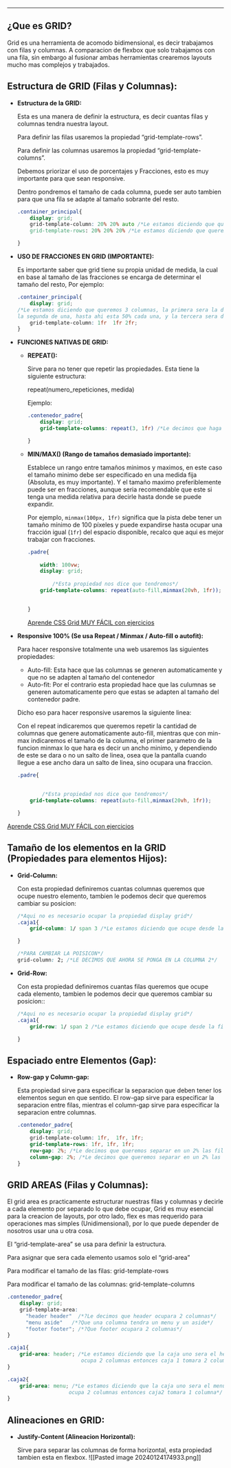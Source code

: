 
---
## **¿Que es GRID?**

Grid es una herramienta de acomodo bidimensional, es decir trabajamos con filas y columnas. A comparacion de flexbox que solo trabajamos con una fila, sin embargo al fusionar ambas herramientas crearemos layouts mucho mas complejos y trabajados.

## **Estructura de GRID (Filas y Columnas):**

- **Estructura de la GRID:**
    
    Esta es una manera de definir la estructura, es decir cuantas filas y columnas tendra nuestra layout.
    
    Para definir las filas usaremos la propiedad “grid-template-rows”.
    
    Para definir las columnas usaremos la propiedad “grid-template-columns”.
    
    Debemos priorizar el uso de porcentajes y Fracciones, esto es muy importante para que sean responsive.
    
    Dentro pondremos el tamaño de cada columna, puede ser auto tambien para que una fila se adapte al tamaño sobrante del resto.
    
    ```css
    .container_principal{
    	display: grid;
    	grid-template-column: 20% 20% auto /*Le estamos diciendo que queremos 3 columnas, 2 del tamaño de 20 y la ultima que se acomode automaticamente*/
    	grid-template-rows: 20% 20% 20% /*Le estamos diciendo que queremos 3 filas*/	
    
    }
    
    ```
    
- **USO DE FRACCIONES EN GRID (IMPORTANTE):**
    
    Es importante saber que grid tiene su propia unidad de medida, la cual en base al tamaño de las fracciones se encarga de determinar el tamaño del resto, Por ejemplo:
    
    ```css
    .container_principal{
    	display: grid;
    /*Le estamos diciendo que queremos 3 columnas, la primera sera la de 1 fraccion
    la segunda de una, hasta ahi esta 50% cada una, y la tercera sera de 2fr*/	
    	grid-template-column: 1fr  1fr 2fr; 
    }
    
    ```
    
- **FUNCIONES NATIVAS DE GRID:**
    
    - **REPEAT():**
        
        Sirve para no tener que repetir las propiedades. Esta tiene la siguiente estructura:
        
        repeat(numero_repeticiones, medida)
        
        Ejemplo:
        
        ```css
        .contenedor_padre{
        	display: grid;
        	grid-template-columns: repeat(3, 1fr) /*Le decimos que haga 3 columnas de una fraccion*/
        
        }
        ```
        
    - **MIN/MAX() (Rango de tamaños demasiado importante):**
        
        Establece un rango entre tamaños minimos y maximos, en este caso el tamaño minimo debe ser especificado en una medida fija (Absoluta, es muy importante). Y el tamaño maximo preferiblemente puede ser en fracciones, aunque seria recomendable que este si tenga una medida relativa para decirle hasta donde se puede expandir.
        
        Por ejemplo, `minmax(100px, 1fr)` significa que la pista debe tener un tamaño mínimo de 100 píxeles y puede expandirse hasta ocupar una fracción igual (`1fr`) del espacio disponible, recalco que aqui es mejor trabajar con fracciones.
        
        ```css
        .padre{
            
            width: 100vw; 
            display: grid;
         
        		/*Esta propiedad nos dice que tendremos*/
            grid-template-columns: repeat(auto-fill,minmax(20vh, 1fr));
            
        
        }
        ```
        
        [Aprende CSS Grid MUY FÁCIL con ejercicios](https://youtu.be/iTjkiI8QQsM?si=AvpoHP60QBnR9dWv&t=2937)
        
- **Responsive 100% (Se usa Repeat / Minmax / Auto-fill o autofit):**
    
    Para hacer responsive totalmente una web usaremos las siguientes propiedades:
    
    - Auto-fill: Esta hace que las columnas se generen automaticamente y que no se adapten al tamaño del contenedor
    - Auto-fit: Por el contrario esta propiedad hace que las culumnas se generen automaticamente pero que estas se adapten al tamaño del contenedor padre.
    
    Dicho eso para hacer responsive usaremos la siguiente linea:
    
    Con el repeat indicaremos que queremos repetir la cantidad de columnas que genere automaticamente auto-fill, mientras que con min-max indicaremos el tamaño de la columna, el primer parametro de la funcion minmax lo que hara es decir un ancho minimo, y dependiendo de este se dara o no un salto de linea, osea que la pantalla cuando llegue a ese ancho dara un salto de linea, sino ocupara una fraccion.
    
    ```css
    .padre{
        
      
    		/*Esta propiedad nos dice que tendremos*/
        grid-template-columns: repeat(auto-fill,minmax(20vh, 1fr));
    
    }
    ```
    

[Aprende CSS Grid MUY FÁCIL con ejercicios](https://youtu.be/iTjkiI8QQsM?si=AvpoHP60QBnR9dWv&t=2937)


## **Tamaño de los elementos en la GRID (Propiedades para elementos Hijos):**

- **Grid-Column:**
    
    Con esta propiedad definiremos cuantas columnas queremos que ocupe nuestro elemento, tambien le podemos decir que queremos cambiar su posicion:
    
    ```css
    /*Aqui no es necesario ocupar la propiedad display grid*/
    .caja1{
    	grid-column: 1/ span 3 /*Le estamos diciendo que ocupe desde la columna 1 hasta la 3*/
    
    }
    
    /*PARA CAMBIAR LA POISICON*/
    grid-column: 2; /*LE DECIMOS QUE AHORA SE PONGA EN LA COLUMNA 2*/
    ```
    
- **Grid-Row:**
    
    Con esta propiedad definiremos cuantas filas queremos que ocupe cada elemento, tambien le podemos decir que queremos cambiar su posicion::
    
    ```css
    /*Aqui no es necesario ocupar la propiedad display grid*/
    .caja1{
    	grid-row: 1/ span 2 /*Le estamos diciendo que ocupe desde la fila 1 hasta la 2*/
    
    }
    ```
    

## **Espaciado entre Elementos (Gap):**

- **Row-gap y Column-gap:**
    
    Esta propiedad sirve para especificar la separacion que deben tener los elementos segun en que sentido. El row-gap sirve para especificar la separacion entre filas, mientras el column-gap sirve para especificar la separacion entre columnas.
    
    ```css
    .contenedor_padre{
    	display: grid;
    	grid-template-column: 1fr,  1fr, 1fr;
    	grid-template-rows: 1fr, 1fr, 1fr; 
    	row-gap: 2%; /*Le decimos que queremos separar en un 2% las filas*/
    	column-gap: 2%; /*Le decimos que queremos separar en un 2% las columnas*/
    }
    ```
    

## **GRID AREAS (Filas y Columnas):**

El grid area es practicamente estructurar nuestras filas y columnas y decirle a cada elemento por separado lo que debe ocupar, Grid es muy esencial para la creacion de layouts, por otro lado, flex es mas requerido para operaciones mas simples (Unidimensional), por lo que puede depender de nosotros usar una u otra cosa.

El “grid-template-area” se usa para definir la estructura.

Para asignar que sera cada elemento usamos solo el “grid-area”

Para modificar el tamaño de las filas: grid-template-rows

Para modificar el tamaño de las columnas: grid-template-columns

```css
.contenedor_padre{
    display: grid;
    grid-template-area: 
	  "header header"  /*?Le decimos que header ocupara 2 columnas*/
      "menu aside"   /*?Que una columna tendra un menu y un aside*/
      "footer footer"; /*?Que footer ocupara 2 columnas*/
}

.caja1{
    grid-area: header; /*Le estamos diciendo que la caja uno sera el header, el header 
                        ocupa 2 columnas entonces caja 1 tomara 2 columnas*/
}

.caja2{
    grid-area: menu; /*Le estamos diciendo que la caja uno sera el menu, el menu 
                    ocupa 2 columnas entonces caja2 tomara 1 columna*/
}
```

## **Alineaciones en GRID:**

- **Justify-Content (Alineacion Horizontal):**
    
    Sirve para separar las columnas de forma horizontal, esta propiedad tambien esta en flexbox.
	    ![[Pasted image 20240124174933.png]]